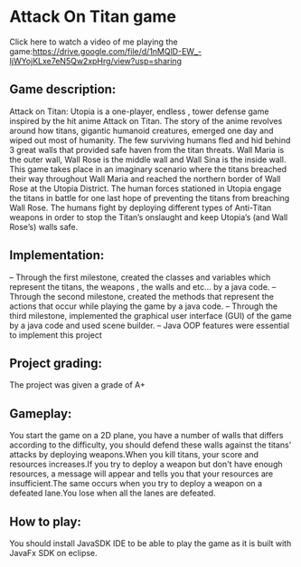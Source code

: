 # Attack On Titan game
Click here to watch a video of me playing the game:https://drive.google.com/file/d/1nMQlD-EW_-IjWYojKLxe7eN5Qw2xpHrg/view?usp=sharing

## Game description:
Attack on Titan: Utopia is a one-player, endless  , tower defense game 
inspired by the hit anime Attack on Titan. The story of the anime
revolves around how titans, gigantic humanoid creatures, emerged one day
and wiped out most of humanity. The few surviving humans fled and hid
behind 3 great walls that provided safe haven from the titan threats. Wall
Maria is the outer wall, Wall Rose is the middle wall and Wall Sina is the
inside wall.
This game takes place in an imaginary scenario where the titans breached
their way throughout Wall Maria and reached the northern border of Wall
Rose at the Utopia District. The human forces stationed in Utopia engage
the titans in battle for one last hope of preventing the titans from
breaching Wall Rose. The humans fight by deploying different types of
Anti-Titan weapons in order to stop the Titan’s onslaught and keep Utopia’s
(and Wall Rose’s) walls safe.

## Implementation:
– Through the first milestone, created the classes and variables which represent the titans, the weapons , the walls and
etc... by a java code.
– Through the second milestone, created the methods that represent the actions that occur while playing the game by a
java code.
– Through the third milestone, implemented the graphical user interface (GUI) of the game by a java code and used scene
builder.
– Java OOP features were essential to implement this project

## Project grading:
The project was given a grade of A+

## Gameplay:
You start the game on a 2D plane, you have a number of walls that differs according to the difficulty,
you should defend these walls against the titans' attacks by deploying weapons.When you kill titans,
your score and resources increases.If you try to deploy a weapon but don't have enough resources,
a message will appear and tells you that your resources are insufficient.The same occurs when you
try to deploy a weapon on a defeated lane.You lose when all the lanes are defeated.

## How to play:
You should install JavaSDK IDE to be able to play the game as it is built with JavaFx SDK on eclipse.



